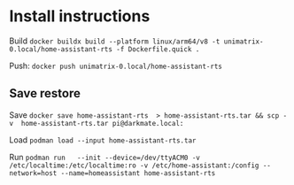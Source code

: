 # Install instructions

Build
`docker buildx build --platform linux/arm64/v8 -t unimatrix-0.local/home-assistant-rts -f Dockerfile.quick .`

Push:
`docker push unimatrix-0.local/home-assistant-rts`

## Save restore
Save
`docker save home-assistant-rts  > home-assistant-rts.tar && scp -v  home-assistant-rts.tar pi@darkmate.local:`

Load
`podman load --input home-assistant-rts.tar`

Run
`podman run   --init --device=/dev/ttyACM0 -v /etc/localtime:/etc/localtime:ro -v /etc/home-assistant:/config --network=host --name=homeassistant home-assistant-rts`